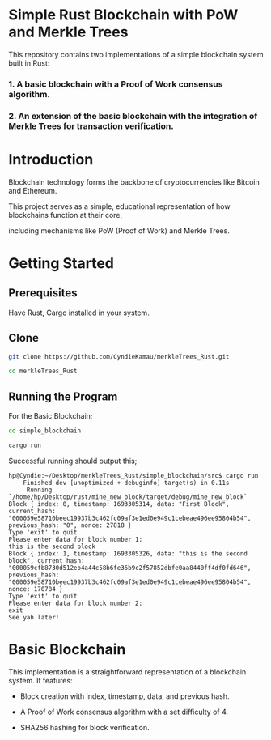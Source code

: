 # Simple Rust Blockchain with PoW and Merkle Trees

This repository contains two implementations of a simple blockchain system built in Rust:

### 1. A basic blockchain with a Proof of Work consensus algorithm.

### 2. An extension of the basic blockchain with the integration of Merkle Trees for transaction verification.


# Introduction

Blockchain technology forms the backbone of cryptocurrencies like Bitcoin and Ethereum. 

This project serves as a simple, educational representation of how blockchains function at their core, 

including mechanisms like PoW (Proof of Work) and Merkle Trees.


# Getting Started

## Prerequisites

Have Rust, Cargo installed in your system.


## Clone

```sh
git clone https://github.com/CyndieKamau/merkleTrees_Rust.git

cd merkleTrees_Rust

```

## Running the Program

For the Basic Blockchain;


```sh
cd simple_blockchain

cargo run

```

Successful running should output this;

```
hp@Cyndie:~/Desktop/merkleTrees_Rust/simple_blockchain/src$ cargo run
    Finished dev [unoptimized + debuginfo] target(s) in 0.11s
     Running `/home/hp/Desktop/rust/mine_new_block/target/debug/mine_new_block`
Block { index: 0, timestamp: 1693305314, data: "First Block", current_hash: "000059e58710beec19937b3c462fc09af3e1ed0e949c1cebeae496ee95804b54", previous_hash: "0", nonce: 27818 }
Type 'exit' to quit
Please enter data for block number 1: 
this is the second block
Block { index: 1, timestamp: 1693305326, data: "this is the second block", current_hash: "000059cfb8730d512eb4a44c58b6fe36b9c2f57852dbfe0aa8440ff4df0fd646", previous_hash: "000059e58710beec19937b3c462fc09af3e1ed0e949c1cebeae496ee95804b54", nonce: 170784 }
Type 'exit' to quit
Please enter data for block number 2: 
exit
See yah later!
```

# Basic Blockchain

This implementation is a straightforward representation of a blockchain system. It features:

* Block creation with index, timestamp, data, and previous hash.

* A Proof of Work consensus algorithm with a set difficulty of 4.

* SHA256 hashing for block verification.


